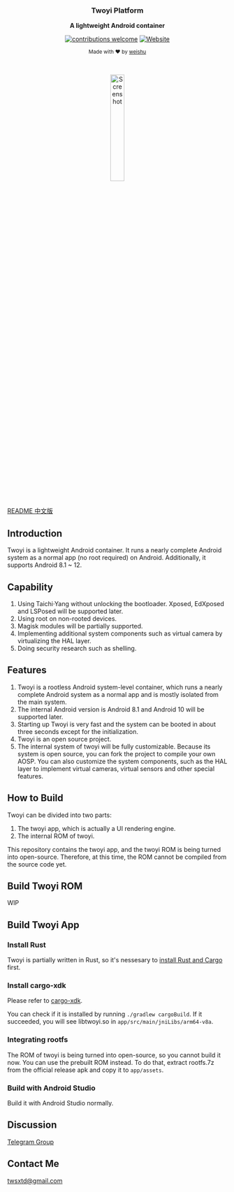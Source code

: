 <div align="center">
    <p>
    <h3>
      <b>
        Twoyi Platform
      </b>
    </h3>
  </p>
  <p>
    <b>
      A lightweight Android container
    </b>
  </p>
  <p>

[![contributions welcome](https://img.shields.io/badge/Contributions-welcome-brightgreen?logo=github)](CODE_OF_CONDUCT.md) [![Website](https://img.shields.io/badge/Website-available-brightgreen?logo=e)](https://twoyi.io)
  </p>
  <p>
    <sub>
      Made with ❤︎ by
      <a href="https://github.com/tiann">
        weishu
      </a>
    </sub>
  </p>
  <br />
  <p>
    <a href="https://twoyi.io">
      <img
        src="https://github.com/twoyi/twoyi/blob/main/assets/twoyi_screen.jpg?raw=true"
        alt="Screenshot"
        width="25%"
      />
    </a>
  </p>
</div>

[README 中文版](README_CN.md)

## Introduction

Twoyi is a lightweight Android container. It runs a nearly complete Android system as a normal app (no root required) on Android. Additionally, it supports Android 8.1 ~ 12.

## Capability

1. Using Taichi·Yang without unlocking the bootloader. Xposed, EdXposed and LSPosed will be supported later.
2. Using root on non-rooted devices.
3. Magisk modules will be partially supported.
4. Implementing additional system components such as virtual camera by virtualizing the HAL layer.
5. Doing security research such as shelling.

## Features

1. Twoyi is a rootless Android system-level container, which runs a nearly complete Android system as a normal app and is mostly isolated from the main system.
2. The internal Android version is Android 8.1 and Android 10 will be supported later.
3. Starting up Twoyi is very fast and the system can be booted in about three seconds except for the initialization.
4. Twoyi is an open source project.
5. The internal system of twoyi will be fully customizable. Because its system is open source, you can fork the project to compile your own AOSP. You can also customize the system components, such as the HAL layer to implement virtual cameras, virtual sensors and other special features.

## How to Build

Twoyi can be divided into two parts:

1. The twoyi app, which is actually a UI rendering engine.
2. The internal ROM of twoyi.

This repository contains the twoyi app, and the twoyi ROM is being turned into open-source.  Therefore, at this time, the ROM cannot be compiled from the source code yet.

## Build Twoyi ROM

WIP

## Build Twoyi App

### Install Rust

Twoyi is partially written in Rust, so it's nessesary to [install Rust and Cargo](https://www.rust-lang.org/tools/install) first.

### Install cargo-xdk

Please refer to [cargo-xdk](https://github.com/tiann/cargo-xdk).

You can check if it is installed by running `./gradlew cargoBuild`. If it succeeded, you will see libtwoyi.so in `app/src/main/jniLibs/arm64-v8a`.

### Integrating rootfs

The ROM of twoyi is being turned into open-source, so you cannot build it now. You can use the prebuilt ROM instead.
To do that, extract rootfs.7z from the official release apk and copy it to `app/assets`.

### Build with Android Studio

Build it with Android Studio normally.

## Discussion

[Telegram Group](https://t.me/twoyi)

## Contact Me

twsxtd@gmail.com

